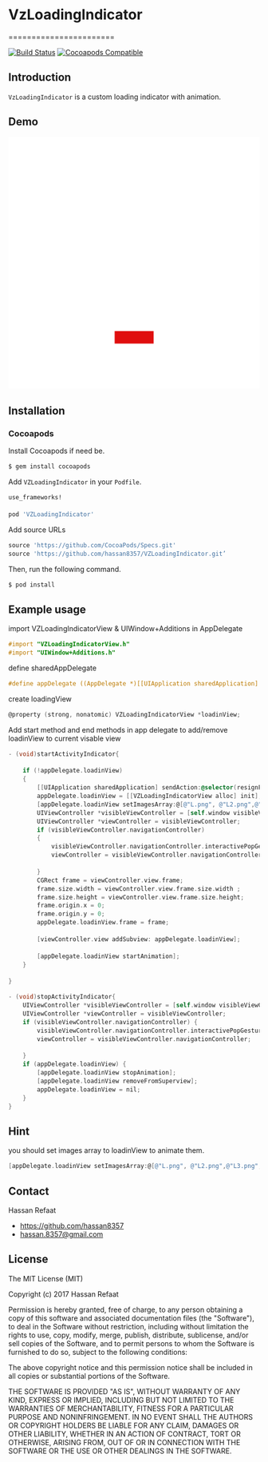 # VzLoadingIndicator
=======================

[![Build Status](https://travis-ci.org/ninjaprox/NVActivityIndicatorView.svg?branch=master)](https://travis-ci.org/ninjaprox/NVActivityIndicatorView)
[![Cocoapods Compatible](https://img.shields.io/cocoapods/v/NVActivityIndicatorView.svg)](https://img.shields.io/cocoapods/v/NVActivityIndicatorView.svg)

## Introduction
`VzLoadingIndicator` is a custom loading indicator with animation.

## Demo
![alt tag](https://raw.githubusercontent.com/hassan8357/VZLoadingIndicator/master/Vezeeta-loading-indicator.gif)

## Installation

### Cocoapods

Install Cocoapods if need be.

```bash
$ gem install cocoapods
```

Add `VZLoadingIndicator` in your `Podfile`.

```ruby
use_frameworks!

pod 'VZLoadingIndicator'
```

Add source URLs
```ruby
source 'https://github.com/CocoaPods/Specs.git'
source 'https://github.com/hassan8357/VZLoadingIndicator.git’
```

Then, run the following command.

```bash
$ pod install
```

## Example usage

import VZLoadingIndicatorView & UIWindow+Additions in AppDelegate
``` objective-c
#import "VZLoadingIndicatorView.h"
#import "UIWindow+Additions.h"
```

define sharedAppDelegate
``` objective-c
#define appDelegate ((AppDelegate *)[[UIApplication sharedApplication] delegate])
```

create loadingView
``` objective-c
@property (strong, nonatomic) VZLoadingIndicatorView *loadinView;
```

Add start method and end methods in app delegate to add/remove loadinView to current visable view
``` objective-c
- (void)startActivityIndicator{
    
    if (!appDelegate.loadinView)
    {
        [[UIApplication sharedApplication] sendAction:@selector(resignFirstResponder) to:nil from:nil forEvent:nil];
        appDelegate.loadinView = [[VZLoadingIndicatorView alloc] init];
        [appDelegate.loadinView setImagesArray:@[@"L.png", @"L2.png",@"L3.png", @"L4.png",@"L5.png", @"L6.png", @"L7.png"]];
        UIViewController *visibleViewController = [self.window visibleViewController];
        UIViewController *viewController = visibleViewController;
        if (visibleViewController.navigationController)
        {
            visibleViewController.navigationController.interactivePopGestureRecognizer.enabled = NO;
            viewController = visibleViewController.navigationController;
            
        }
        CGRect frame = viewController.view.frame;
        frame.size.width = viewController.view.frame.size.width ;
        frame.size.height = viewController.view.frame.size.height;
        frame.origin.x = 0;
        frame.origin.y = 0;
        appDelegate.loadinView.frame = frame;
        
        [viewController.view addSubview: appDelegate.loadinView];
        
        [appDelegate.loadinView startAnimation];
    }
    
}
```

``` objective-c
- (void)stopActivityIndicator{
    UIViewController *visibleViewController = [self.window visibleViewController];
    UIViewController *viewController = visibleViewController;
    if (visibleViewController.navigationController) {
        visibleViewController.navigationController.interactivePopGestureRecognizer.enabled = YES;
        viewController = visibleViewController.navigationController;
        
    }
    if (appDelegate.loadinView) {
        [appDelegate.loadinView stopAnimation];
        [appDelegate.loadinView removeFromSuperview];
        appDelegate.loadinView = nil;
    }
}
```

## Hint

you should set images array to loadinView to animate them.
``` objective-c
[appDelegate.loadinView setImagesArray:@[@"L.png", @"L2.png",@"L3.png", @"L4.png",@"L5.png", @"L6.png", @"L7.png"]];
```

## Contact

Hassan Refaat

- https://github.com/hassan8357
- hassan.8357@gmail.com

## License

The MIT License (MIT)

Copyright (c) 2017 Hassan Refaat

Permission is hereby granted, free of charge, to any person obtaining a copy
of this software and associated documentation files (the "Software"), to deal
in the Software without restriction, including without limitation the rights
to use, copy, modify, merge, publish, distribute, sublicense, and/or sell
copies of the Software, and to permit persons to whom the Software is
furnished to do so, subject to the following conditions:

The above copyright notice and this permission notice shall be included in all
copies or substantial portions of the Software.

THE SOFTWARE IS PROVIDED "AS IS", WITHOUT WARRANTY OF ANY KIND, EXPRESS OR
IMPLIED, INCLUDING BUT NOT LIMITED TO THE WARRANTIES OF MERCHANTABILITY,
FITNESS FOR A PARTICULAR PURPOSE AND NONINFRINGEMENT. IN NO EVENT SHALL THE
AUTHORS OR COPYRIGHT HOLDERS BE LIABLE FOR ANY CLAIM, DAMAGES OR OTHER
LIABILITY, WHETHER IN AN ACTION OF CONTRACT, TORT OR OTHERWISE, ARISING FROM,
OUT OF OR IN CONNECTION WITH THE SOFTWARE OR THE USE OR OTHER DEALINGS IN THE
SOFTWARE.
